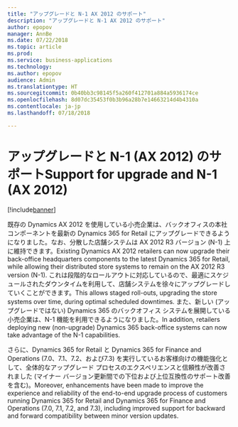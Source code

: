 ```yaml
---
title: "アップグレードと N-1 AX 2012 のサポート"
description: "アップグレードと N-1 AX 2012 のサポート"
author: epopov
manager: AnnBe
ms.date: 07/22/2018
ms.topic: article
ms.prod: 
ms.service: business-applications
ms.technology: 
ms.author: epopov
audience: Admin
ms.translationtype: HT
ms.sourcegitcommit: 0b40bb3c98145f5a260f412701a884a5936174ce
ms.openlocfilehash: 8d07dc35453f0b3b96a28b7e14663214d4b4310a
ms.contentlocale: ja-jp
ms.lasthandoff: 07/18/2018

---
```

#  <a name="support-for-upgrade-and-n-1-ax-2012"></a><span data-ttu-id="5d66c-103">アップグレードと N-1 (AX 2012) のサポート</span><span class="sxs-lookup"><span data-stu-id="5d66c-103">Support for upgrade and N-1 (AX 2012)</span></span>


[!include[banner](../../includes/banner.md)]

<span data-ttu-id="5d66c-104">既存の Dynamics AX 2012 を使用している小売企業は、バックオフィスの本社コンポーネントを最新の Dynamics 365 for Retail にアップグレードできるようになりました。なお、分散した店舗システムは AX 2012 R3 バージョン (N-1) 上に維持できます。</span><span class="sxs-lookup"><span data-stu-id="5d66c-104">Existing Dynamics AX 2012 retailers can now upgrade their back-office headquarters components to the latest Dynamics 365 for Retail, while allowing their distributed store systems to remain on the AX 2012 R3 version (N-1).</span></span>
<span data-ttu-id="5d66c-105">これは段階的なロールアウトに対応しているので、最適にスケジュールされたダウンタイムを利用して、店舗システムを徐々にアップグレードしていくことができます。</span><span class="sxs-lookup"><span data-stu-id="5d66c-105">This allows staged roll-outs, upgrading the store systems over time, during optimal scheduled downtimes.</span></span> <span data-ttu-id="5d66c-106">また、新しい (アップグレードではない) Dynamics 365 のバックオフィス システムを展開している小売企業は、N-1 機能を利用できるようになりました。</span><span class="sxs-lookup"><span data-stu-id="5d66c-106">In addition, retailers deploying new (non-upgrade) Dynamics 365 back-office systems can now take advantage of the N-1 capabilities.</span></span>

<span data-ttu-id="5d66c-107">さらに、Dynamics 365 for Retail と Dynamics 365 for Finance and Operations (7.0、7.1、7.2、および7.3) を実行しているお客様向けの機能強化として、全体的なアップグレード プロセスのエクスペリエンスと信頼性が改善されました (マイナー バージョン更新間での下位および上位互換性のサポート改善を含む)。</span><span class="sxs-lookup"><span data-stu-id="5d66c-107">Moreover, enhancements have been made to improve the experience and reliability of the end-to-end upgrade process of customers running Dynamics 365 for Retail and Dynamics 365 for Finance and Operations (7.0, 7.1, 7.2, and 7.3), including improved support for backward and forward compatibility between minor version updates.</span></span>

